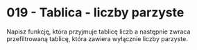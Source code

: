 # 019 - Tablica - liczby parzyste

Napisz funkcję, która przyjmuje tablicę liczb a następnie zwraca przefiltrowaną tablicę, która
zawiera wyłącznie liczby parzyste.
